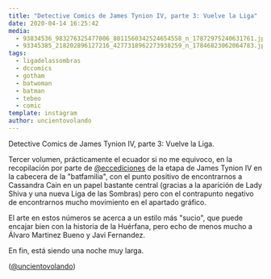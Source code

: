 ```yaml
---
title: "Detective Comics de James Tynion IV, parte 3: Vuelve la Liga"
date: 2020-04-14 16:25:42
media: 
  - 93834536_983276325477006_8011560342524654558_n_17872975240631761.jpg
  - 93345385_218202896127216_4277318962273938259_n_17846823062064783.jpg
tags: 
  - ligadelassombras
  - dccomics
  - gotham
  - batwoman
  - batman
  - tebeo
  - comic
template: instagram
author: uncientovolando
---
```


Detective Comics de James Tynion IV, parte 3: Vuelve la Liga.

Tercer volumen, prácticamente el ecuador si no me equivoco, en la recopilación por parte de [@eccediciones](https://instagram.com/eccediciones) de la etapa de James Tynion IV en la cabecera de la "batfamilia", con el punto positivo de encontrarnos a Cassandra Cain en un papel bastante central (gracias a la aparición de Lady Shiva y una nueva Liga de las Sombras) pero con el contrapunto negativo de encontrarnos mucho movimiento en el apartado gráfico.

El arte en estos números se acerca a un estilo más "sucio", que puede encajar bien con la historia de la Huérfana, pero echo de menos mucho a Álvaro Martinez Bueno y Javi Fernandez.

En fin, está siendo una noche muy larga.

([@uncientovolando](https://instagram.com/uncientovolando))
